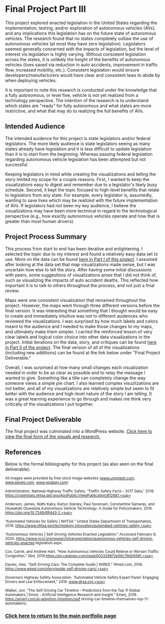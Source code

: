 # **Final Project Part III**
This project explored enacted legislation in the United States regarding the implementation, testing, and/or exploration of autonomous vehicles (AVs), and any implications this legislation has on the future state of autonomous vehicles. The research found that no states completely outlaw the use of autonomous vehicles (at most they have zero legislation). Legislators seemed generally concerned with the impacts of legislation, but the level of interest vis legislation is highly varying. Without consistent legislation across the states, it is unlikely the height of the benefits of autonomous vehicles (lives saved via reduction in auto accidents, improvement in traffic flow,  increased mobility, etc.). Consistent legislation would ensure developers/manufacturers would have clear and consistent laws to abide by when deploying vehicles.

It is important to note this research is conducted under the knowledge that a fully autonomous, or level five, vehicle is not yet realized from a technology perspective. The intention of the research is to understand which states are "ready" for fully autonomous and what states are more restrictive, and what that may do to realizing the full benefits of AVs.

## **Intended Audience** 
The intended auidence for this project is state legislators and/or federal legislators. The more likely audience is state legislators seeing as many states already have legislation and it is less difficult to update legislation than it is to start from the beginning. Whereas passing federal legislation regarding autonomous vehicle legislation has been attempted but not successful. 

Keeping legislators in mind while creating the visualizations and telling the story limited my scope for a couple reasons. First, I wanted to keep the visualizations easy to digest and remember due to a legislator's likely busy schedule. Second, it kept the topic focused to high-level benefits that relate to legislators from any state. For example, every legislator is, assumedly, wanting to save lives which may be realized with the future implementation of AVs. If legislators had not been my key audience, I believe the visualizations may have been more technical in regard to the technological perspective (e.g., how exactly autonomous vehicles operate and how that is greater than most human drivers).

## **Project Process Summary** 
This process from start to end has been iterative and enlightening. I selected the topic due to my interest and found a relatively easy data set to use. More on the data can be found [here in Part I of this project](/FinalProject_PartI.md). I assumed after looking at the data set that map visualizations made sense, but I was uncertain how else to tell the story. After having some initial discussions with peers, some suggestions of visualizations arose that I did not think of, such as visualizing the impacts of auto accident deaths. This reflected how important it is to talk to others throughout the process, and not just a final review. 

Maps were one consistent visualization that remained throughout the project. However, the maps went through three different versions before the final version. It was interesting that something that I thought would be easy to create and immediately intuitive was not to different auidences who reviewed the visualizations. I was surprised by how much labels and colors meant to the audience and I needed to make those changes to my maps, and ultimately make them simpler. I carried the reinforced lesson of very clear labels and logical color choice into other data visualizations in the project. Initial iterations on the data, story, and critiques can be found [here in Part II of the project](/FinalProject_PartII.md). The final version of all of the visualizations (including new additions) can be found at the link below under "Final Project Deliverable."

Overall, I was surprised at how many small changes each visualization needed in order to be as clear as possible and to relay the message I wanted to give. Something like a title can completely change the way someone views a simple pie chart. I also learned complex visuzlizations are not better, and all of my visualizations are relatively simple but seem to fit better with the audience and high-level nature of the story I am telling. It was a great learning experience to go through and makes me think very critically of the visualizations I put together.

## **Final Project Deliverable** 
The final project was culminated into a WordPress website. [Click here to view the final form of the visuals and research.](https://tburandt94870.wordpress.com/)

## **References**
Below is the formal bibliography for this project (as also seen on the final deliverable):

<sup>All images were provided by free stock image websites (www.unsplash.com, www.pexels.com, www.pixabay.com)<sup>

<sup>Administration, National Highway Traffic Safety. “Traffic Safety Facts - 2017 Data,” 2019.  https://crashstats.nhtsa.dot.gov/Api/Public/ViewPublication/812687.<sup>

<sup>Anderson, James, Nidhi Kalra, Karlyn Stanley, Paul Sorensen, Constantine Samaras, and Oluwatobi Oluwatola.Autonomous Vehicle Technology: A Guide for Policymakers, 2016. https://doi.org/10.7249/RR443-2.<sup>

<sup>“Automated Vehicles for Safety | NHTSA.” United States Department of Transportation, 2019.
  https://www.nhtsa.gov/technology-innovation/automated-vehicles-safety.<sup>

<sup>“Autonomous Vehicles | Self-Driving Vehicles Enacted Legislation.” Accessed February 9, 2020.
  https://www.ncsl.org/research/transportation/autonomous-vehicles-self-driving-vehicles-enacted
  legislation.aspx.<sup>

<sup>Cox, Carrie, and Andrew Hart. “How Autonomous Vehicles Could Relieve or Worsen Traffic Congestion.” Sbd, 2016.https://en.calameo.com/read/003329972e56c79d00991.<sup>

<sup>Davies, Alex. “Self-Driving Cars: The Complete Guide | WIRED.” Wired.com, 2016.
  https://www.wired.com/story/guide-self-driving-cars/.<sup>

<sup>Governors Highway Safety Association. “Automated Vehicle Safety Expert Panel: Engaging Drivers and Law
  Enforcement,” 2019. www.ghsa.org.<sup>

<sup>Walker, Jon. “The Self-Driving Car Timeline – Predictions from the Top 11 Global Automakers | Emerj -
  Artificial Intelligence Research and Insight.” Emerj, 2019. https://emerj.com/ai-adoption-timelines/self
  driving-car-timeline-themselves-top-11-automakers/.<sup>



### [Click here to return to the main portfolio page](https://tburandt01.github.io/Burandt_Portfolio/)

